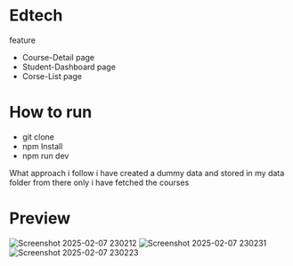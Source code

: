 # Edtech

feature 
- Course-Detail page
- Student-Dashboard page
- Corse-List page


# How to run
- git clone <repo-name>
- npm Install
- npm run dev


What approach i follow 
i have created a dummy data and stored in my data folder
from there only i have fetched the courses 


# Preview

![Screenshot 2025-02-07 230212](https://github.com/user-attachments/assets/e31abd4a-596b-4957-81f0-8557e1d4c704)
![Screenshot 2025-02-07 230231](https://github.com/user-attachments/assets/22391127-f4cd-44d5-af8a-44cfe2932fdf)
![Screenshot 2025-02-07 230223](https://github.com/user-attachments/assets/7844463c-61f2-4d2e-9dd2-d033b8f1d740)
